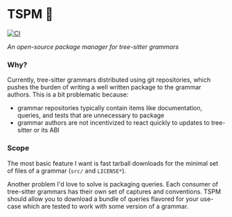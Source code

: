 # TSPM 🌳

[![CI](https://github.com/the-mikedavis/tspm/actions/workflows/ci.yml/badge.svg)](https://github.com/the-mikedavis/tspm/actions/workflows/ci.yml)

_An open-source package manager for tree-sitter grammars_

### Why?

Currently, tree-sitter grammars distributed using git repositories, which
pushes the burden of writing a well written package to the grammar authors.
This is a bit problematic because:

- grammar repositories typically contain items like documentation, queries,
  and tests that are unnecessary to package
- grammar authors are not incentivized to react quickly to updates to
  tree-sitter or its ABI

### Scope

The most basic feature I want is fast tarball downloads for the minimal set
of files of a grammar (`src/` and `LICENSE*`).

Another problem I'd love to solve is packaging queries. Each consumer of
tree-sitter grammars has their own set of captures and conventions. TSPM
should allow you to download a bundle of queries flavored for your use-case
which are tested to work with some version of a grammar.
